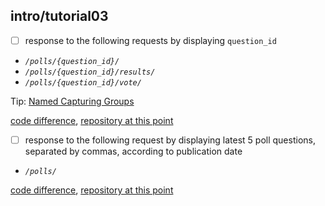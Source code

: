## intro/tutorial03
- [ ] response to the following requests by displaying `question_id`
 - *`/polls/{question_id}/`*
 - *`/polls/{question_id}/results/`*
 - *`/polls/{question_id}/vote/`*

 Tip: [Named Capturing Groups](http://www.regular-expressions.info/named.html)

 [code difference](https://github.com/bkmagnetron/django-tutorial-docker/commit/9eaad4bcfc951ed72c17041b894b58f78559a144),
 [repository at this point](https://github.com/bkmagnetron/django-tutorial-docker/tree/9eaad4bcfc951ed72c17041b894b58f78559a144)

- [ ] response to the following request by displaying
latest 5 poll questions,
separated by commas,
according to publication date
 - *`/polls/`*

 [code difference](https://github.com/bkmagnetron/django-tutorial-docker/commit/b26f352d570b99d053da891a14015111479e8d19),
 [repository at this point](https://github.com/bkmagnetron/django-tutorial-docker/tree/b26f352d570b99d053da891a14015111479e8d19)
